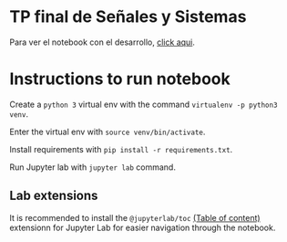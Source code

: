 # TP final de Señales y Sistemas
Para ver el notebook con el desarrollo, [click aqui](notebooks/Ejercicios.ipynb).

# Instructions to run notebook
Create a `python 3` virtual env with the command `virtualenv -p python3 venv`.

Enter the virtual env with `source venv/bin/activate`.

Install requirements with `pip install -r requirements.txt`.

Run Jupyter lab with `jupyter lab` command.
## Lab extensions
It is recommended to install the `@jupyterlab/toc` [(Table of content)](https://github.com/jupyterlab/jupyterlab-toc) extensionn for Jupyter Lab for easier navigation through the notebook.
